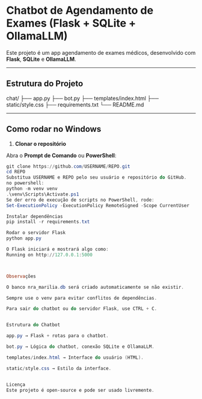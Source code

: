 # Chatbot de Agendamento de Exames (Flask + SQLite + OllamaLLM)

Este projeto é um app  agendamento de exames médicos, desenvolvido com **Flask**, **SQLite** e **OllamaLLM**.

---

## Estrutura do Projeto

chat/
├── app.py
├── bot.py
├── templates/index.html
├── static/style.css
├── requirements.txt
└── README.md

---

## Como rodar no Windows

1. **Clonar o repositório**

Abra o **Prompt de Comando** ou **PowerShell**:

```powershell
git clone https://github.com/USERNAME/REPO.git
cd REPO
Substitua USERNAME e REPO pelo seu usuário e repositório do GitHub.
no powershell:
python -m venv venv
.\venv\Scripts\Activate.ps1
Se der erro de execução de scripts no PowerShell, rode:
Set-ExecutionPolicy -ExecutionPolicy RemoteSigned -Scope CurrentUser

Instalar dependências
pip install -r requirements.txt

Rodar o servidor Flask
python app.py

O Flask iniciará e mostrará algo como:
Running on http://127.0.0.1:5000



Observações

O banco nra_marilia.db será criado automaticamente se não existir.

Sempre use o venv para evitar conflitos de dependências.

Para sair do chatbot ou do servidor Flask, use CTRL + C.


Estrutura do Chatbot

app.py → Flask + rotas para o chatbot.

bot.py → Lógica do chatbot, conexão SQLite e OllamaLLM.

templates/index.html → Interface do usuário (HTML).

static/style.css → Estilo da interface.


Licença
Este projeto é open-source e pode ser usado livremente.
